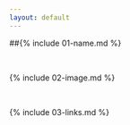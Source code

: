 ```yaml
---
layout: default
---
```


##{% include 01-name.md %}

<br>

{% include 02-image.md %}

<br>

{% include 03-links.md %}

